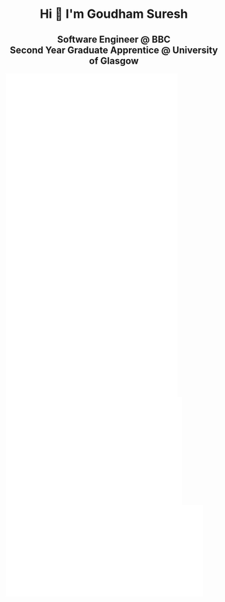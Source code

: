 <h1 align="center">Hi 👋 I'm Goudham Suresh</h1>
<h2 align="center">Software Engineer @ BBC <br> Second Year Graduate Apprentice @ University of Glasgow</h3>

<img align="left" src="/introduction.svg" alt="Introduction" width="400">
<img align="left" src="/achievements.svg" alt="Achievements" width="400">
<img align="left" src="/most-used-langs.svg" alt="Most Used Languages" width="400">
<img align="left" src="/recent-activity.svg" alt="Recent Activity" width="410">
<img align="left" src="/indepth-analysis.svg" alt="Indepth Analysis" width="460">
